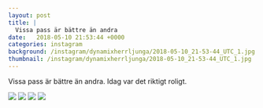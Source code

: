 ```yaml
---
layout: post
title: |
  Vissa pass är bättre än andra
date:   2018-05-10 21:53:44 +0000
categories: instagram
background: /instagram/dynamixherrljunga/2018-05-10_21-53-44_UTC_1.jpg
thumbnail: /instagram/dynamixherrljunga/2018-05-10_21-53-44_UTC_1.jpg
---
```

Vissa pass är bättre än andra. Idag var det riktigt roligt. 



<img src='/www-dynamix-herrljunga/instagram/dynamixherrljunga/2018-05-10_21-53-44_UTC_1.jpg' class='img-fluid' />


<img src='/www-dynamix-herrljunga/instagram/dynamixherrljunga/2018-05-10_21-53-44_UTC_2.jpg' class='img-fluid' />


<img src='/www-dynamix-herrljunga/instagram/dynamixherrljunga/2018-05-10_21-53-44_UTC_3.jpg' class='img-fluid' />


<img src='/www-dynamix-herrljunga/instagram/dynamixherrljunga/2018-05-10_21-53-44_UTC_4.jpg' class='img-fluid' />
